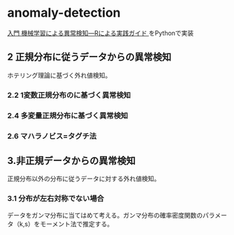 # anomaly-detection

[入門 機械学習による異常検知―Rによる実践ガイド ](http://www.coronasha.co.jp/np/isbn/9784339024913/)をPythonで実装

## 2 正規分布に従うデータからの異常検知

ホテリング理論に基づく外れ値検知。

### 2.2 1変数正規分布のに基づく異常検知

### 2.4 多変量正規分布に基づく異常検知

### 2.6 マハラノビス=タグチ法

## 3.非正規データからの異常検知

正規分布以外の分布に従うデータに対する外れ値検知。

### 3.1 分布が左右対称でない場合

データをガンマ分布に当てはめて考える。ガンマ分布の確率密度関数のパラメータ（k,s）をモーメント法で推定する。


